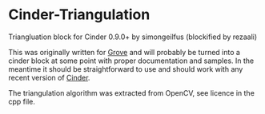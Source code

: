 # Cinder-Triangulation
Triangluation block for Cinder 0.9.0+ by simongeilfus (blockified by rezaali)

This was originally written for [Grove](https://github.com/simongeilfus/GroveApp) and will probably be turned into a cinder block at some point with proper documentation and samples.
In the meantime it should be straightforward to use and should work with any recent version of [Cinder](https:://libcinder.org).

The triangulation algorithm was extracted from OpenCV, see licence in the cpp file.